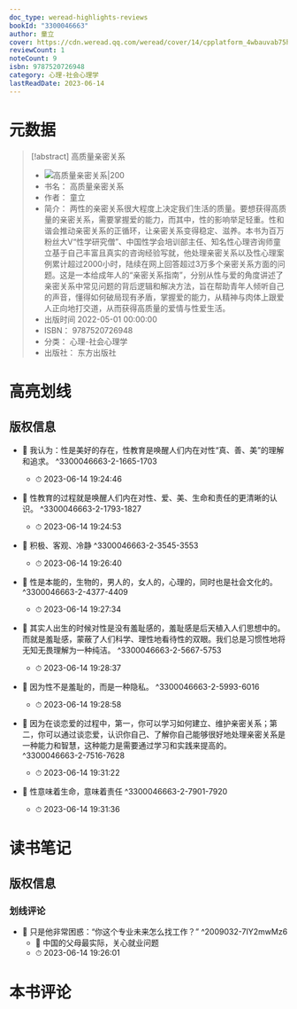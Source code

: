 ```yaml
---
doc_type: weread-highlights-reviews
bookId: "3300046663"
author: 童立
cover: https://cdn.weread.qq.com/weread/cover/14/cpplatform_4wbauvab75ht6e5chik4fh/t7_cpplatform_4wbauvab75ht6e5chik4fh1673951509.jpg
reviewCount: 1
noteCount: 9
isbn: 9787520726948
category: 心理-社会心理学
lastReadDate: 2023-06-14
---
```

# 元数据
> [!abstract] 高质量亲密关系
> - ![ 高质量亲密关系|200](https://cdn.weread.qq.com/weread/cover/14/cpplatform_4wbauvab75ht6e5chik4fh/t7_cpplatform_4wbauvab75ht6e5chik4fh1673951509.jpg)
> - 书名： 高质量亲密关系
> - 作者： 童立
> - 简介： 两性的亲密关系很大程度上决定我们生活的质量。要想获得高质量的亲密关系，需要掌握爱的能力，而其中，性的影响举足轻重。性和谐会推动亲密关系的正循环，让亲密关系变得稳定、滋养。本书为百万粉丝大V“性学研究僧”、中国性学会培训部主任、知名性心理咨询师童立基于自己丰富且真实的咨询经验写就，他处理亲密关系以及性心理案例累计超过2000小时，陆续在网上回答超过3万多个亲密关系方面的问题。这是一本给成年人的“亲密关系指南”，分别从性与爱的角度讲述了亲密关系中常见问题的背后逻辑和解决方法，旨在帮助青年人倾听自己的声音，懂得如何破局现有矛盾，掌握爱的能力，从精神与肉体上跟爱人正向地打交道，从而获得高质量的爱情与性爱生活。
> - 出版时间 2022-05-01 00:00:00
> - ISBN： 9787520726948
> - 分类： 心理-社会心理学
> - 出版社： 东方出版社

# 高亮划线

## 版权信息


- 📌 我认为：性是美好的存在，性教育是唤醒人们内在对性“真、善、美”的理解和追求。 ^3300046663-2-1665-1703
    - ⏱ 2023-06-14 19:24:46 

- 📌 性教育的过程就是唤醒人们内在对性、爱、美、生命和责任的更清晰的认识。 ^3300046663-2-1793-1827
    - ⏱ 2023-06-14 19:24:53 
 

- 📌 积极、客观、冷静 ^3300046663-2-3545-3553
    - ⏱ 2023-06-14 19:26:40 

- 📌 性是本能的，生物的，男人的，女人的，心理的，同时也是社会文化的。 ^3300046663-2-4377-4409
    - ⏱ 2023-06-14 19:27:34 

- 📌 其实人出生的时候对性是没有羞耻感的，羞耻感是后天植入人们思想中的。而就是羞耻感，蒙蔽了人们科学、理性地看待性的双眼。我们总是习惯性地将无知无畏理解为一种纯洁。 ^3300046663-2-5667-5753
    - ⏱ 2023-06-14 19:28:37 

- 📌 因为性不是羞耻的，而是一种隐私。 ^3300046663-2-5993-6016
    - ⏱ 2023-06-14 19:28:58 

- 📌 因为在谈恋爱的过程中，第一，你可以学习如何建立、维护亲密关系；第二，你可以通过谈恋爱，认识你自己、了解你自己能够很好地处理亲密关系是一种能力和智慧，这种能力是需要通过学习和实践来提高的。 ^3300046663-2-7516-7628
    - ⏱ 2023-06-14 19:31:22 

- 📌 性意味着生命，意味着责任 ^3300046663-2-7901-7920
    - ⏱ 2023-06-14 19:31:36 
# 读书笔记

## 版权信息

### 划线评论
- 📌 只是他非常困惑：“你这个专业未来怎么找工作？”  ^2009032-7IY2mwMz6
    - 💭 中国的父母最实际，关心就业问题
    - ⏱ 2023-06-14 19:26:01
   
# 本书评论
